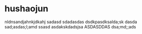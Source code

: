 
# hushaojun
nldnsandjahnkjdkahj
sadasd
sdadasdas
dsdkpasdksalda;sk
dasda
sad;asdas;l;amd
ssasd
asdakskdadsjsa
ASDASDDAS
dsa;md;;ads
